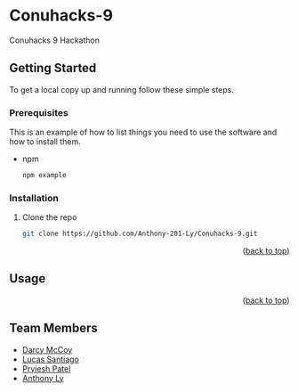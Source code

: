 <a id="readme-top"></a>

# Conuhacks-9

Conuhacks 9 Hackathon

## Getting Started

To get a local copy up and running follow these simple steps.

### Prerequisites

This is an example of how to list things you need to use the software and how to install them.
* npm
  ```bash
  npm example
  ```

### Installation

1. Clone the repo
   ```bash
   git clone https://github.com/Anthony-201-Ly/Conuhacks-9.git

<p align="right">(<a href="#readme-top">back to top</a>)</p>

## Usage

<p align="right">(<a href="#readme-top">back to top</a>)</p>

## Team Members

- [Darcy McCoy](https://github.com/darcymccoy)
- [Lucas Santiago](https://github.com/matthew-lucas-santiago)
- [Pryiesh Patel](https://github.com/Priyesh1216)
- [Anthony Ly](https://github.com/Anthony-201-Ly)